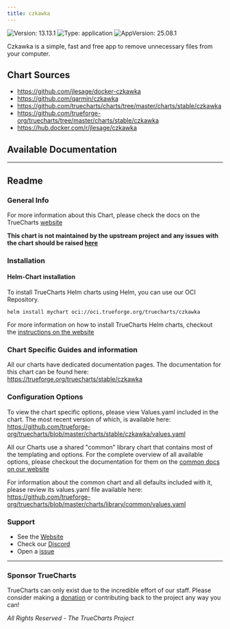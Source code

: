 ```yaml
---
title: czkawka
---
```


![Version: 13.13.1](https://img.shields.io/badge/Version-13.13.1-informational?style=flat-square) ![Type: application](https://img.shields.io/badge/Type-application-informational?style=flat-square) ![AppVersion: 25.08.1](https://img.shields.io/badge/AppVersion-25.08.1-informational?style=flat-square)

Czkawka is a simple, fast and free app to remove unnecessary files from your computer.

## Chart Sources

- https://github.com/jlesage/docker-czkawka
- https://github.com/qarmin/czkawka
- https://github.com/truecharts/charts/tree/master/charts/stable/czkawka
- https://github.com/trueforge-org/truecharts/tree/master/charts/stable/czkawka
- https://hub.docker.com/r/jlesage/czkawka

## Available Documentation



---

## Readme


### General Info

For more information about this Chart, please check the docs on the TrueCharts [website](https://trueforge.org/truecharts/stable/czkawka)

**This chart is not maintained by the upstream project and any issues with the chart should be raised [here](https://github.com/trueforge-org/truecharts/issues/new/choose)**

### Installation

#### Helm-Chart installation

To install TrueCharts Helm charts using Helm, you can use our OCI Repository.

`helm install mychart oci://oci.trueforge.org/truecharts/czkawka`

For more information on how to install TrueCharts Helm charts, checkout the [instructions on the website](https://trueforge.org/truecharts/guides/)

### Chart Specific Guides and information

All our charts have dedicated documentation pages.
The documentation for this chart can be found here:
https://trueforge.org/truecharts/stable/czkawka

### Configuration Options

To view the chart specific options, please view Values.yaml included in the chart.
The most recent version of which, is available here: https://github.com/trueforge-org/truecharts/blob/master/charts/stable/czkawka/values.yaml

All our Charts use a shared "common" library chart that contains most of the templating and options.
For the complete overview of all available options, please checkout the documentation for them on the [common docs on our website](https://trueforge.org/truecharts-common/)

For information about the common chart and all defaults included with it, please review its values.yaml file available here: https://github.com/trueforge-org/truecharts/blob/master/charts/library/common/values.yaml

### Support

- See the [Website](https://truecharts.org)
- Check our [Discord](https://discord.gg/tVsPTHWTtr)
- Open a [issue](https://github.com/trueforge-org/truecharts/issues/new/choose)

---

### Sponsor TrueCharts

TrueCharts can only exist due to the incredible effort of our staff.
Please consider making a [donation](https://trueforge.org/general/sponsor/) or contributing back to the project any way you can!

_All Rights Reserved - The TrueCharts Project_
